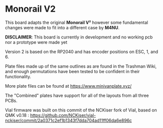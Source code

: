 # Monorail V2

This board adapts the original **Monorail V²** however some fundamental changes were made to fit into a different case by **M4NU**.

**DISCLAIMER**: This board is currently in development and no working pcb nor a prototype were made yet


Version 2 is based on the RP2040 and has encoder positions on ESC, 1, and 6.

Plate files made up of the same outlines as are found in the Trashman Wiki, and enough permutations have been tested to be confident in their functionality.

More plate files can be found at https://www.minivanplate.xyz/

The "Combined" plates have support for all of the layouts from all three PCBs.

Vial firmware was built on this commit of the NCKiser fork of Vial, based on QMK v0.18 : https://github.com/NCKiser/vial-nckiser/commit/2a0371c2ef1b1343f7dda704ad11ff06da6e896c

